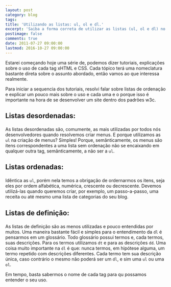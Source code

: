 ```yaml
---
layout: post
category: blog
tags: 
title: 'Utilizando as listas: ul, ol e dl.'
excerpt: 'Saiba a forma correta de utilizar as listas (ul, ol e dl) no html.'
postimage: false
comments: true
date: 2011-07-27 09:00:00
lastmod: 2016-10-27 09:00:00
---
```


Estarei começando hoje uma série de, podemos dizer tutoriais, explicações sobre o uso de cada tag xHTML e CSS. Cada tópico terá uma nomeclatura bastante direta sobre o assunto abordado, então vamos ao que interessa realmente.

Para iniciar a sequencia dos tutoriais, resolvi falar sobre listas de ordenação e explicar um pouco mais sobre o uso e cada uma e o porque isso é importante na hora de se desenvolver um site dentro dos padrões w3c.

## Listas desordenadas: <ul>

As listas desordenadas são, comumente, as mais utilizadas por todos nós desenvolvedores quando resolvemos criar menus. E porque utilizamos as `ul` na criação de menus? Simples! Porque, semânticamente, os menus são itens correspondentes a uma lista sem ordenação não se encaixando em qualquer outra tag, semânticamente, a não ser a `ul`.

## Listas ordenadas: <ol>

Idêntica as `ul`, porém nela temos a obrigação de ordernarmos os itens, seja eles por ordem alfabética, numérica, crescente ou decrescente. Devemos utilizá-las quando queremos criar, por exemplo, um passo-a-passo, uma receita ou até mesmo uma lista de categorias do seu blog.

## Listas de definição: <dl>

As listas de definição são as menos utilizadas e pouco entendidas por muitos. Uma maneira bastante fácil e simples para o entendimento da `dl` é pensarmos em um glossário. Todo glossário possui termos e, cada termos, suas descrições. Para os termos utilizamos `dt` e para as descrições `dd`. Uma coisa muito importante na `dl` é que: nunca termos, em hipótese alguma, um termo repetido com descrições diferentes. Cada termo tem sua descrição única, caso contrário o mesmo não poderá ser um `dl`, e sim uma `ul` ou uma `ol`.

Em tempo, basta sabermos o nome de cada tag para qu possamos entender o seu uso.